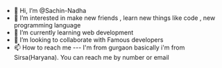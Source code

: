- 👋 Hi, I’m @Sachin-Nadha
- 👀 I’m interested in make new friends , learn new things like code , new programming language 
- 🌱 I’m currently learning web development
- 💞️ I’m looking to collaborate with Famous developers
- 📫 How to reach me --- I'm from gurgaon basically i'm from Sirsa(Haryana). You can reach me by number or email

<!---
Sachin-Nadha/Sachin-Nadha is a ✨ special ✨ repository because its `README.md` (this file) appears on your GitHub profile.
You can click the Preview link to take a look at your changes.
--->
